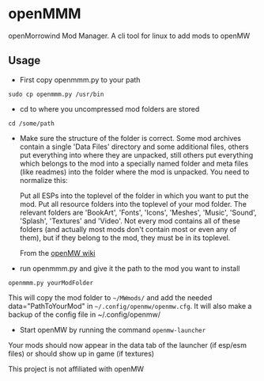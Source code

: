 # openMMM
openMorrowind Mod Manager. A cli tool for linux to add mods to openMW

## Usage

* First copy openmmm.py to your path

```sudo cp openmmm.py /usr/bin```

* cd to where you uncompressed mod folders are stored

```cd /some/path```

* Make sure the structure of the folder is correct. Some mod archives contain a single 'Data Files' directory and some additional files, others put everything into where they are unpacked, still others put everything which belongs to the mod into a specially named folder and meta files (like readmes) into the folder where the mod is unpacked. You need to normalize this:

    Put all ESPs into the toplevel of the folder in which you want to put the mod.
    Put all resource folders into the toplevel of your mod folder. The relevant folders are 'BookArt', 'Fonts', 'Icons', 'Meshes', 'Music', 'Sound', 'Splash', 'Textures' and 'Video'. Not every mod contains all of these folders (and actually most mods don't contain most or even any of them), but if they belong to the mod, they must be in its toplevel.

    From the [openMW wiki](https://wiki.openmw.org/index.php?title=Mod_installation)

* run openmmm.py and give it the path to the mod you want to install

```openmmm.py yourModFolder```

  This will copy the mod folder to ```~/MWmods/``` and add the needed data="PathToYourMod" in ```~/.config/openmw/openmw.cfg```. It will also make a backup of the config file in ~/.config/openmw/

* Start openMW by running the command  ```openmw-launcher```



Your mods should now appear in the data tab of the launcher (if esp/esm files) or should show up in game (if textures)

This project is not affiliated with openMW

